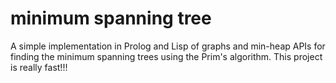 # minimum spanning tree

A simple implementation in Prolog and Lisp of graphs and min-heap APIs for finding the minimum spanning trees using the Prim's algorithm.
This project is really fast!!!
